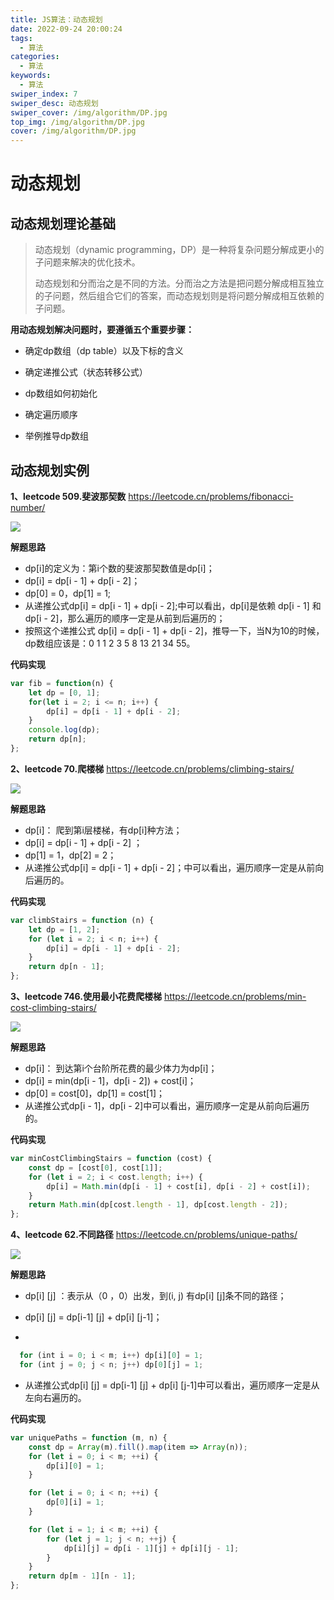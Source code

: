 ```yaml
---
title: JS算法：动态规划
date: 2022-09-24 20:00:24
tags:
  - 算法
categories:
  - 算法
keywords:
  - 算法
swiper_index: 7
swiper_desc: 动态规划
swiper_cover: /img/algorithm/DP.jpg
top_img: /img/algorithm/DP.jpg
cover: /img/algorithm/DP.jpg
---
```


# 动态规划

## 动态规划理论基础

>动态规划（dynamic programming，DP）是一种将复杂问题分解成更小的子问题来解决的优化技术。
>
>动态规划和分而治之是不同的方法。分而治之方法是把问题分解成相互独立的子问题，然后组合它们的答案，而动态规划则是将问题分解成相互依赖的子问题。

**用动态规划解决问题时，要遵循五个重要步骤：**

- 确定dp数组（dp table）以及下标的含义

- 确定递推公式（状态转移公式）

- dp数组如何初始化

- 确定遍历顺序
- 举例推导dp数组

## 动态规划实例

**1、leetcode 509.斐波那契数**  https://leetcode.cn/problems/fibonacci-number/

![](/img/algorithm/leetcode509.png)

**解题思路**

- dp[i]的定义为：第i个数的斐波那契数值是dp[i]；
- dp[i] = dp[i - 1] + dp[i - 2]；
- dp[0] = 0，dp[1] = 1;
- 从递推公式dp[i] = dp[i - 1] + dp[i - 2];中可以看出，dp[i]是依赖 dp[i - 1] 和 dp[i - 2]，那么遍历的顺序一定是从前到后遍历的；
- 按照这个递推公式 dp[i] = dp[i - 1] + dp[i - 2]，推导一下，当N为10的时候，dp数组应该是：0 1 1 2 3 5 8 13 21 34 55。

**代码实现**

```javascript
var fib = function(n) {
    let dp = [0, 1];
    for(let i = 2; i <= n; i++) {
        dp[i] = dp[i - 1] + dp[i - 2];
    }
    console.log(dp);
    return dp[n];
};
```

**2、leetcode 70.爬楼梯**  https://leetcode.cn/problems/climbing-stairs/

![](/img/algorithm/leetcode70.png)

**解题思路**

- dp[i]： 爬到第i层楼梯，有dp[i]种方法；
- dp[i] = dp[i - 1] + dp[i - 2] ；
- dp[1] = 1，dp[2] = 2；
- 从递推公式dp[i] = dp[i - 1] + dp[i - 2]；中可以看出，遍历顺序一定是从前向后遍历的。

**代码实现**

```javascript
var climbStairs = function (n) {
    let dp = [1, 2];
    for (let i = 2; i < n; i++) {
        dp[i] = dp[i - 1] + dp[i - 2];
    }
    return dp[n - 1];
};
```

**3、leetcode 746.使用最小花费爬楼梯**  https://leetcode.cn/problems/min-cost-climbing-stairs/

![](/img/algorithm/leetcode746.png)

**解题思路**

- dp[i]： 到达第i个台阶所花费的最少体力为dp[i]；
- dp[i] = min(dp[i - 1]，dp[i - 2]) + cost[i]；
- dp[0] = cost[0]，dp[1] = cost[1]；
- 从递推公式dp[i - 1]，dp[i - 2]中可以看出，遍历顺序一定是从前向后遍历的。

**代码实现**

```javascript
var minCostClimbingStairs = function (cost) {
    const dp = [cost[0], cost[1]];
    for (let i = 2; i < cost.length; i++) {
        dp[i] = Math.min(dp[i - 1] + cost[i], dp[i - 2] + cost[i]);
    }
    return Math.min(dp[cost.length - 1], dp[cost.length - 2]);
};
```

**4、leetcode 62.不同路径**  https://leetcode.cn/problems/unique-paths/

![](/img/algorithm/leetcode62.png)

**解题思路**

- dp[i] [j] ：表示从（0 ，0）出发，到(i, j) 有dp[i] [j]条不同的路径；

- dp[i] [j] = dp[i-1] [j] + dp[i] [j-1]；

- 
```javascript
  for (int i = 0; i < m; i++) dp[i][0] = 1;
  for (int j = 0; j < n; j++) dp[0][j] = 1;
  ```

- 从递推公式dp[i] [j] = dp[i-1] [j] + dp[i] [j-1]中可以看出，遍历顺序一定是从左向右遍历的。

**代码实现**

```javascript
var uniquePaths = function (m, n) {
    const dp = Array(m).fill().map(item => Array(n));
    for (let i = 0; i < m; ++i) {
        dp[i][0] = 1;
    }

    for (let i = 0; i < n; ++i) {
        dp[0][i] = 1;
    }

    for (let i = 1; i < m; ++i) {
        for (let j = 1; j < n; ++j) {
            dp[i][j] = dp[i - 1][j] + dp[i][j - 1];
        }
    }
    return dp[m - 1][n - 1];
};
```

